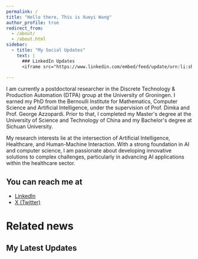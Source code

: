 ```yaml
---
permalink: /
title: "Hello there, This is Xueyi Wang"
author_profile: true
redirect_from: 
  - /about/
  - /about.html
sidebar:
  - title: "My Social Updates"
    text: |
      ### LinkedIn Updates
      <iframe src="https://www.linkedin.com/embed/feed/update/urn:li:share:7193599189233082368?collapsed=1" height="399" width="504" frameborder="0" allowfullscreen="" title="Embedded post"></iframe>
      
---
```


I am currently a postdoctoral researcher in the Discrete Technology & Production Automation (DTPA) group at the University of Groningen. I earned my PhD from the Bernoulli Institute for Mathematics, Computer Science and Artificial Intelligence, under the supervision of Prof. Dimka and Prof. George Azzopardi. Prior to that, I completed my Master's degree at the University of Science and Technology of China and my Bachelor's degree at Sichuan University.​

My research interests lie at the intersection of Artificial Intelligence, Healthcare, and Human-Machine Interaction. With a strong foundation in AI and computer science, I am passionate about developing innovative solutions to complex challenges, particularly in advancing AI applications within the healthcare sector.

## You can reach me at
- [LinkedIn](https://www.linkedin.com/in/xueyiwang/)
- [X (Twitter)](https://x.com/XueyiWang_)


# Related news
## My Latest Updates
<!-- 
### X (Twitter) Updates
<a class="twitter-timeline" 
   href="https://twitter.com/XueyiWang_" 
   data-chrome="noheader nofooter noborders transparent"
   data-width="100%" 
   data-height="400" 
   data-theme="light"
   data-tweet-limit="3">
</a>
<script async src="https://platform.twitter.com/widgets.js" charset="utf-8"></script> -->



